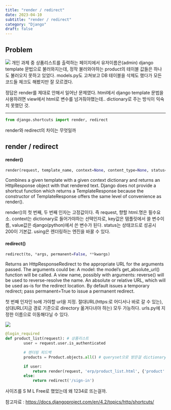 ```yaml
---
title: "render / redirect"
date: 2023-04-10
subtitle: "render / redirect"
category: "Django"
draft: false
---
```


## Problem

![](https://velog.velcdn.com/images/nueeng/post/7e22d0c3-24ad-474a-90ed-374030a232d8/image.png)
개인 과제 중 상품리스트를 출력하는 페이지에서 유저이름은(admin) django template 문법으로 불러와지는데, 정작 불러와야하는 product의 테이블 값들은 하나도 불러오지 못하고 있었다.
models.py도 고쳐보고 DB 테이블을 삭제도 했다가 모든 코드들 체크도 해봤지만 잘 모르겠다.

정답은 render를 제대로 안해서 일어난 문제였다. html에서 django template 문법을 사용하려면 view에서 html로 변수를 넘겨줘야했는데.. dictionary로 주는 방식이 익숙치 못했던 것.

---

```python
from django.shortcuts import render, redirect
```

render와 redirect의 차이는 무엇일까

## render / redirect

#### render()

```python
render(request, template_name, context=None, content_type=None, status=None, using=None)
```

Combines a given template with a given context dictionary and returns an HttpResponse object with that rendered text.
Django does not provide a shortcut function which returns a TemplateResponse because the constructor of TemplateResponse offers the same level of convenience as render().

render()의 첫 번째, 두 번째 인자는 고정값이다.
즉 request, 향할 html.명은 필수요소. context는 dictionary로 들어가야하는 선택인자로, key값은 탬플릿에서 쓸 변수이름, value값은 django(python)에서 쓴 변수가 된다.
status는 상태코드로 성공시 200이 기본값. using은 렌더링하는 엔진을 바꿀 수 있다.

#### redirect()

```python
redirect(to, *args, permanent=False, **kwargs)
```

Returns an HttpResponseRedirect to the appropriate URL for the arguments passed.
The arguments could be:
A model: the model’s get_absolute_url() function will be called.
A view name, possibly with arguments: reverse() will be used to reverse-resolve the name.
An absolute or relative URL, which will be used as-is for the redirect location.
By default issues a temporary redirect; pass permanent=True to issue a permanent redirect.

첫 번째 인자인 to에 가야할 url을 지정. 절대URL(https:로 어디서나 바로 갈 수 있는), 상대URL(지금 경로 기준으로 directory 옮겨다녀야 하는) 모두 가능하다.
urls.py에 지정한 이름으로 이동해다닐 수 있다.

![](https://velog.velcdn.com/images/nueeng/post/73985adc-40fb-41a8-aa30-e826e05741c6/image.png)

```python
@login_required
def product_list(request): # 상품리스트
        user = request.user.is_authenticated

        # 렌더링 피드백
        products = Product.objects.all() # queryset으로 받은걸 dictionary형으로 3번째 인자인 context로 넣어줌

        if user:
            return render(request, 'erp/product_list.html', {'product': products}) # 여기서 몇시간..
        else:
            return redirect('/sign-in')
```

사이즈를 S M L Free로 했었는데 왜 1234로 뜨는걸까.

참고자료 :
<https://docs.djangoproject.com/en/4.2/topics/http/shortcuts/>
